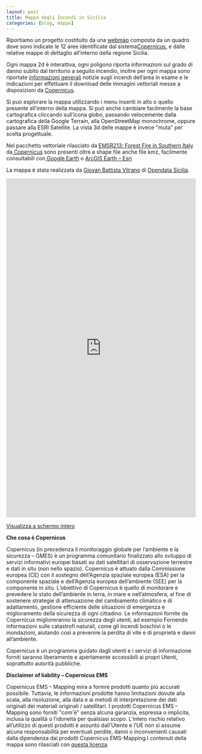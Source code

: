 ```yaml
---
layout: post
title: Mappa degli Incendi in Sicilia
categories: [blog, mappe]
---
```


Riportiamo un progetto costituito da una [webmap](https://goo.gl/Nmw6p8) composta da un quadro dove sono indicate le 12 aree identificate dal sistema[Copernicus,](http://emergency.copernicus.eu/mapping/copernicus-emergency-management-service) e dalle relative mappe di dettaglio all’interno della regione Sicilia.

Ogni mappa 2d è interattiva, ogni poligono riporta informazioni sul grado di danno subito dal territorio a seguito incendio, inoltre per ogni mappa sono riportate [informazioni generali](http://emergency.copernicus.eu/mapping/copernicus-emergency-management-service) notizie sugli incendi dell’area in esame e le indicazioni per effettuare il download delle immagini vettoriali messe a disposizioni da [ Copernicus](http://emergency.copernicus.eu/mapping/copernicus-emergency-management-service).

Si può esplorare la mappa utilizzando i menu inseriti in alto  o quello presente all’interno della mappa. Si può anche cambiare facilmente la base cartografica cliccando sull’icona globo, passando velocemente dalla cartografica della Google Terrain, alla OpenStreetMap monochrome,  oppure  passare alla ESRI Satellite. La vista 3d delle mappe è invece "muta" per scelta progettuale.

Nel pacchetto vettoriale rilasciato da [EMSR213: Forest Fire in Southern Italy](http://emergency.copernicus.eu/mapping/list-of-components/EMSR213) da[ Copernicus](http://emergency.copernicus.eu/mapping/copernicus-emergency-management-service) sono presenti oltre a shape file anche file kmz, facilmente consultabili con[ Google Earth](https://www.google.it/intl/it/earth/) o [ArcGIS Earth – Esri](http://www.esri.com/software/arcgis-earth)

La mappa è stata realizzata da [Giovan Battista Vitrano](https://github.com/gbvitrano) di [Opendata Sicilia](http://opendatasicilia.it/).

<iframe width="100%" height="900px" frameBorder="0" src="http://siciliahub.github.io/mappe/EMSR213/incendi_sicilia/index.html"></iframe>

[Visualizza a schermo intero](http://siciliahub.github.io/mappe/EMSR213/incendi_sicilia/index.html#9/37.5313/14.0353)

**Che cosa è Copernicus**

Copernicus (in precedenza il monitoraggio globale per l’ambiente e la sicurezza – GMES) è un programma comunitario finalizzato allo sviluppo di servizi informativi europei basati su dati satellitari di osservazione terrestre e dati in situ (non nello spazio). Copernicus è attuato dalla Commissione europea (CE) con il sostegno dell’Agenzia spaziale europea (ESA) per la componente spaziale e dell’Agenzia europea dell’ambiente (SEE) per la componente in situ. L’obiettivo di Copernicus è quello di monitorare e prevedere lo stato dell’ambiente in terra, in mare e nell’atmosfera, al fine di sostenere strategie di attenuazione del cambiamento climatico e di adattamento, gestione efficiente delle situazioni di emergenza e miglioramento della sicurezza di ogni cittadino. Le informazioni fornite da Copernicus miglioreranno la sicurezza degli utenti, ad esempio Fornendo informazioni sulle catastrofi naturali, come gli incendi boschivi o le inondazioni, aiutando così a prevenire la perdita di vite e di proprietà e danni all’ambiente.

Copernicus è un programma guidato dagli utenti e i servizi di informazione forniti saranno liberamente e apertamente accessibili ai propri Utenti, soprattutto autorità pubbliche.

**Disclaimer of liability – Copernicus EMS**

Copernicus EMS – Mapping mira a fornire prodotti quanto più accurati possibile. Tuttavia, le informazioni prodotte hanno limitazioni dovute alla scala, alla risoluzione, alla data e ai metodi di interpretazione dei dati originali dei materiali originali / satellitari. I prodotti Copernicus EMS – Mapping sono forniti "com'è" senza alcuna garanzia, espressa o implicita, inclusa la qualità o l’idoneità per qualsiasi scopo. L’intero rischio relativo all’utilizzo di questi prodotti è assunto dall’Utente e l’UE non si assume alcuna responsabilità per eventuali perdite, danni o inconvenienti causati dalla dipendenza dai prodotti Copernicus EMS-Mapping.I contenuti della mappa sono rilasciati con [questa licenza](http://effis.jrc.ec.europa.eu/about-effis/data-license/)
